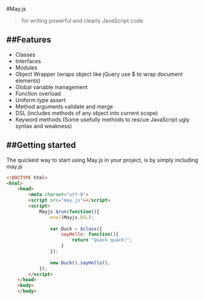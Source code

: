 #May.js 
>for writing powerful and clearly JavaScript code


##Features
---
+ Classes
+ Interfaces
+ Modules 
+ Object Wrapper (wraps object like jQuery use $ to wrap document elements)
+ Global variable management
+ Function overload
+ Uniform type assert
+ Method arguments validate and merge
+ DSL (includes methods of any object into current scope)
+ Keyword methods (Some usefully methods to rescue JavaScript ugly syntax and weakness)

##Getting started
---
The quickest way to start using May.js in your project, is by simply including may.js

```html
<!DOCTYPE html>
<html>
	<head>
		<meta charset="utf-8">
		<script src="may.js"></script>
		<script>
			Mayjs.$run(function(){
				eval(Mayjs.DSL);
				
				var Duck = $class({
					sayHello: function(){
						return "Quack quack!";
					}
				});
				
				new Duck().sayHello();
			});
		</script>
	</head>
	<body>
	</body>
```